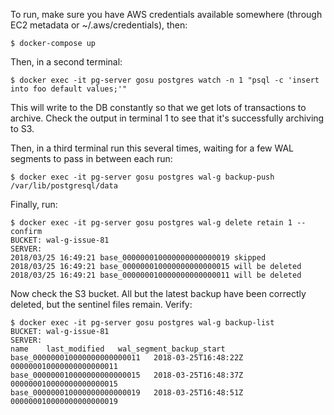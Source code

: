 
To run, make sure you have AWS credentials available somewhere (through EC2 metadata or ~/.aws/credentials), then:

```
$ docker-compose up
```

Then, in a second terminal:

```
$ docker exec -it pg-server gosu postgres watch -n 1 "psql -c 'insert into foo default values;'"
```

This will write to the DB constantly so that we get lots of transactions to archive. Check the output in terminal 1 to see that it's successfully archiving to S3.

Then, in a third terminal run this several times, waiting for a few WAL segments to pass in between each run:

```
$ docker exec -it pg-server gosu postgres wal-g backup-push /var/lib/postgresql/data
```

Finally, run:

```
$ docker exec -it pg-server gosu postgres wal-g delete retain 1 --confirm
BUCKET: wal-g-issue-81
SERVER:
2018/03/25 16:49:21 base_000000010000000000000019 skipped
2018/03/25 16:49:21 base_000000010000000000000015 will be deleted
2018/03/25 16:49:21 base_000000010000000000000011 will be deleted
```

Now check the S3 bucket. All but the latest backup have been correctly deleted, but the sentinel files remain. Verify:

```
$ docker exec -it pg-server gosu postgres wal-g backup-list                      
BUCKET: wal-g-issue-81                                                           
SERVER:                                                                          
name    last_modified   wal_segment_backup_start                                 
base_000000010000000000000011   2018-03-25T16:48:22Z    000000010000000000000011 
base_000000010000000000000015   2018-03-25T16:48:37Z    000000010000000000000015 
base_000000010000000000000019   2018-03-25T16:48:51Z    000000010000000000000019 
```